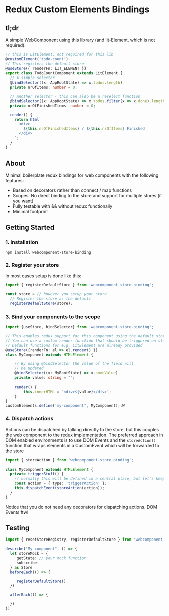 # Redux Custom Elements Bindings

## tl;dr

A simple WebComponent using this library (and lit-Element, which is not required):

```typescript
// this is LitElement, not required for this lib
@customElement('todo-count')
// This registers the default store
@useStore({ renderFn: LIT_ELEMENT })
export class TodoCountComponent extends LitElement {
  // A simple selector
  @bindSelector((x: AppRootState) => x.todos.length)
  private nrOfItems: number = 0;

  // Another selector - this can also be a reselect function
  @bindSelector((x: AppRootState) => x.todos.filter(x => x.done).length)
  private nrOfFinishedItems: number = 0;

  render() {
    return html`
      <div>
        ${this.nrOfFinishedItems} / ${this.nrOfItems} Finished
      </div>
    `;
  }
}
```

## About

Minimal boilerplate redux bindings for web components with the following features:

- Based on decorators rather than connect / map functions
- Scopes: No direct binding to the store and support for multiple stores (if you want)
- Fully testable with && without redux functionally
- Minimal footprint

## Getting Started

### 1. Installation

```
npm install webcomponent-store-binding
```

### 2. Register your store

In most cases setup is done like this:

```typescript
import { registerDefaultStore } from 'webcomponent-store-binding';

const store = // however you setup your store
  // Register the store as the default
  registerDefaultStore(store);
```

### 3. Bind your components to the scope

```typescript
import {useStore, bindSelector} from 'webcomponent-store-binding';

// This enables redux support for this component using the default store
// You can use a custom render function that should be triggered on state changes using renderFn.
// Default functions for e.g. LitElement are already provided
@useStore({renderFn: el => el.render() })
class MyComponent extends HTMLElement {

    // By using @bindSelector the value of the field will
    // be updated
    @bindSelector((x: MyRootState) => x.someValue)
    private value: string = "";

    render() {
        this.innerHTML = `<div>${value}</div>`;
    }
}
customElements.define('my-component', MyComponent);:W

```

### 4. Dispatch actions

Actions can be dispatched by talking directly to the store, but this couples the web component to the redux implementation. The preferred approach in DOM enabled environments is to use DOM Events and the `storeAction()` function that wraps elements in a CustomEvent which will be forwarded to the store

```typescript
import { storeAction } from 'webcomponent-store-binding';

class MyComponent extends HTMLElement {
  private triggerStuff() {
    // normally this will be defined in a central place, but let's keep it simple
    const action = { type: 'triggerAction' };
    this.dispatchEvent(storeAction(action));
  }
}
```

Notice that you do not need any decorators for dispatching actions. DOM Events ftw!

## Testing

```typescript
import { resetStoreRegistry, registerDefaultStore } from 'webcomponent-store-binding';

describe("My component", () => {
  let storeMock = {
     getState: // your mock function
     subscribe:
  } as Store
  beforeEach(() => {

     registerDefaultStore()
  })

  afterEach(() => {

  })
})

```
